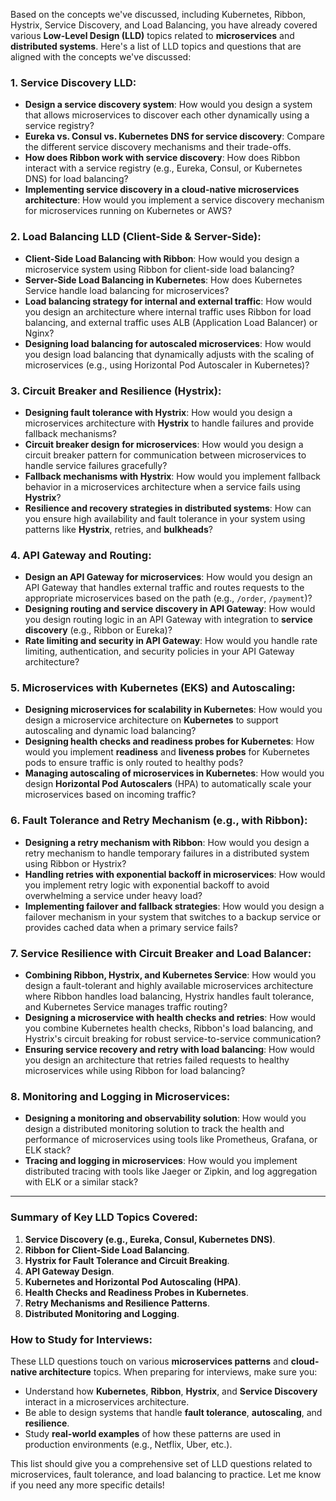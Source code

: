 Based on the concepts we've discussed, including Kubernetes, Ribbon, Hystrix, Service Discovery, and Load Balancing, you have already covered various **Low-Level Design (LLD)** topics related to **microservices** and **distributed systems**. Here's a list of LLD topics and questions that are aligned with the concepts we've discussed:

### **1. Service Discovery LLD:**

- **Design a service discovery system**: How would you design a system that allows microservices to discover each other dynamically using a service registry?
- **Eureka vs. Consul vs. Kubernetes DNS for service discovery**: Compare the different service discovery mechanisms and their trade-offs.
- **How does Ribbon work with service discovery**: How does Ribbon interact with a service registry (e.g., Eureka, Consul, or Kubernetes DNS) for load balancing?
- **Implementing service discovery in a cloud-native microservices architecture**: How would you implement a service discovery mechanism for microservices running on Kubernetes or AWS?

### **2. Load Balancing LLD (Client-Side & Server-Side):**

- **Client-Side Load Balancing with Ribbon**: How would you design a microservice system using Ribbon for client-side load balancing?
- **Server-Side Load Balancing in Kubernetes**: How does Kubernetes Service handle load balancing for microservices?
- **Load balancing strategy for internal and external traffic**: How would you design an architecture where internal traffic uses Ribbon for load balancing, and external traffic uses ALB (Application Load Balancer) or Nginx?
- **Designing load balancing for autoscaled microservices**: How would you design load balancing that dynamically adjusts with the scaling of microservices (e.g., using Horizontal Pod Autoscaler in Kubernetes)?

### **3. Circuit Breaker and Resilience (Hystrix):**

- **Designing fault tolerance with Hystrix**: How would you design a microservices architecture with **Hystrix** to handle failures and provide fallback mechanisms?
- **Circuit breaker design for microservices**: How would you design a circuit breaker pattern for communication between microservices to handle service failures gracefully?
- **Fallback mechanisms with Hystrix**: How would you implement fallback behavior in a microservices architecture when a service fails using **Hystrix**?
- **Resilience and recovery strategies in distributed systems**: How can you ensure high availability and fault tolerance in your system using patterns like **Hystrix**, retries, and **bulkheads**?

### **4. API Gateway and Routing:**

- **Design an API Gateway for microservices**: How would you design an API Gateway that handles external traffic and routes requests to the appropriate microservices based on the path (e.g., `/order`, `/payment`)?
- **Designing routing and service discovery in API Gateway**: How would you design routing logic in an API Gateway with integration to **service discovery** (e.g., Ribbon or Eureka)?
- **Rate limiting and security in API Gateway**: How would you handle rate limiting, authentication, and security policies in your API Gateway architecture?

### **5. Microservices with Kubernetes (EKS) and Autoscaling:**

- **Designing microservices for scalability in Kubernetes**: How would you design a microservice architecture on **Kubernetes** to support autoscaling and dynamic load balancing?
- **Designing health checks and readiness probes for Kubernetes**: How would you implement **readiness** and **liveness probes** for Kubernetes pods to ensure traffic is only routed to healthy pods?
- **Managing autoscaling of microservices in Kubernetes**: How would you design **Horizontal Pod Autoscalers** (HPA) to automatically scale your microservices based on incoming traffic?

### **6. Fault Tolerance and Retry Mechanism (e.g., with Ribbon):**

- **Designing a retry mechanism with Ribbon**: How would you design a retry mechanism to handle temporary failures in a distributed system using Ribbon or Hystrix?
- **Handling retries with exponential backoff in microservices**: How would you implement retry logic with exponential backoff to avoid overwhelming a service under heavy load?
- **Implementing failover and fallback strategies**: How would you design a failover mechanism in your system that switches to a backup service or provides cached data when a primary service fails?

### **7. Service Resilience with Circuit Breaker and Load Balancer:**

- **Combining Ribbon, Hystrix, and Kubernetes Service**: How would you design a fault-tolerant and highly available microservices architecture where Ribbon handles load balancing, Hystrix handles fault tolerance, and Kubernetes Service manages traffic routing?
- **Designing a microservice with health checks and retries**: How would you combine Kubernetes health checks, Ribbon's load balancing, and Hystrix's circuit breaking for robust service-to-service communication?
- **Ensuring service recovery and retry with load balancing**: How would you design an architecture that retries failed requests to healthy microservices while using Ribbon for load balancing?

### **8. Monitoring and Logging in Microservices:**

- **Designing a monitoring and observability solution**: How would you design a distributed monitoring solution to track the health and performance of microservices using tools like Prometheus, Grafana, or ELK stack?
- **Tracing and logging in microservices**: How would you implement distributed tracing with tools like Jaeger or Zipkin, and log aggregation with ELK or a similar stack?

---

### **Summary of Key LLD Topics Covered**:

1. **Service Discovery (e.g., Eureka, Consul, Kubernetes DNS)**.
2. **Ribbon for Client-Side Load Balancing**.
3. **Hystrix for Fault Tolerance and Circuit Breaking**.
4. **API Gateway Design**.
5. **Kubernetes and Horizontal Pod Autoscaling (HPA)**.
6. **Health Checks and Readiness Probes in Kubernetes**.
7. **Retry Mechanisms and Resilience Patterns**.
8. **Distributed Monitoring and Logging**.

### **How to Study for Interviews**:

These LLD questions touch on various **microservices patterns** and **cloud-native architecture** topics. When preparing for interviews, make sure you:

- Understand how **Kubernetes**, **Ribbon**, **Hystrix**, and **Service Discovery** interact in a microservices architecture.
- Be able to design systems that handle **fault tolerance**, **autoscaling**, and **resilience**.
- Study **real-world examples** of how these patterns are used in production environments (e.g., Netflix, Uber, etc.).

This list should give you a comprehensive set of LLD questions related to microservices, fault tolerance, and load balancing to practice. Let me know if you need any more specific details!
